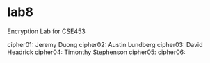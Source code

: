 # lab8
Encryption Lab for CSE453

cipher01: Jeremy Duong
cipher02: Austin Lundberg
cipher03: David Headrick
cipher04: Timonthy Stephenson
cipher05: 
cipher06: 
